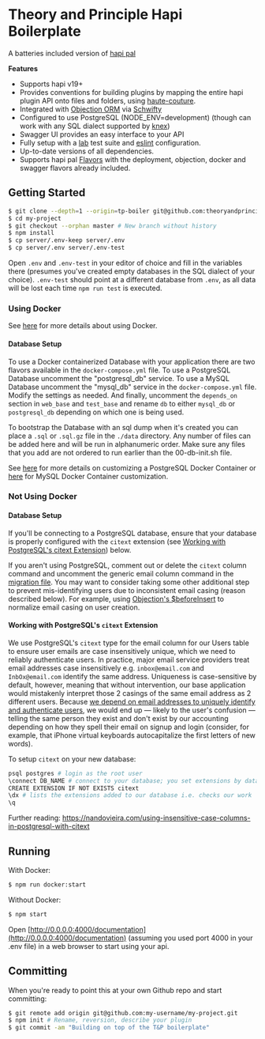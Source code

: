 # Theory and Principle Hapi Boilerplate

A batteries included version of [hapi pal](https://github.com/hapipal/boilerplate/)

**Features**
 - Supports hapi v19+
 - Provides conventions for building plugins by mapping the entire hapi plugin API onto files and folders, using [haute-couture](https://github.com/hapipal/haute-couture/).
 - Integrated with [Objection ORM](https://github.com/Vincit/objection.js/) via [Schwifty](https://github.com/hapipal/schwifty/)
 - Configured to use PostgreSQL (NODE_ENV=development) (though can work with any SQL dialect supported by [knex](http://knexjs.org/))
 - Swagger UI provides an easy interface to your API
 - Fully setup with a [lab](https://github.com/hapijs/lab) test suite and [eslint](https://github.com/eslint/eslint) configuration.
 - Up-to-date versions of all dependencies.
 - Supports hapi pal [Flavors](https://github.com/hapipal/boilerplate/#flavors) with the deployment, objection, docker and swagger flavors already included.

## Getting Started
```bash
$ git clone --depth=1 --origin=tp-boiler git@github.com:theoryandprinciple/TP-Hapi-Boiler.git my-project
$ cd my-project
$ git checkout --orphan master # New branch without history
$ npm install
$ cp server/.env-keep server/.env
$ cp server/.env server/.env-test
```

Open `.env` and `.env-test` in your editor of choice and fill in the variables there (presumes you've created empty databases in the SQL dialect of your choice).  `.env-test` should point at a different database from `.env`, as all data will be lost each time `npm run test` is executed.


### Using Docker
See [here](DOCKER.md) for more details about using Docker.

#### Database Setup
To use a Docker containerized Database with your application there are two flavors available
in the `docker-compose.yml` file.  To use a PostgreSQL Database uncomment the "postgresql_db" service.  To use a MySQL Database uncomment the "mysql_db" service in the `docker-compose.yml` file.  Modify
the settings as needed.  And finally, uncomment the `depends_on` section in `web_base` and `test_base`
and rename `db` to either `mysql_db` or `postgresql_db` depending on which one is being used.

To bootstrap the Database with an sql dump when it's created you can place a `.sql` or `.sql.gz` file
in the `./data` directory.  Any number of files can be added here and will be run in alphanumeric order.
Make sure any files that you add are not ordered to run earlier than the 00-db-init.sh file.

See [here](https://hub.docker.com/_/postgres) for more details on customizing a PostgreSQL Docker
Container or [here](https://hub.docker.com/_/mysql) for MySQL Docker Container customization.


### Not Using Docker
#### Database Setup
If you'll be connecting to a PostgreSQL database, ensure that your database is properly configured with the `citext` extension (see [Working with PostgreSQL's citext Extension](#working-with-postgresqls-citext-extension)) below.

If you aren't using PostgreSQL, comment out or delete the `citext` column command and uncomment the generic email column command in the [migration file](lib/migrations/20170927113421_users-tokens.js). You may want to consider taking some other additional step to prevent mis-identifying users due to inconsistent email casing (reason described below). For example, using [Objection's $beforeInsert](https://vincit.github.io/objection.js/#_s_beforeinsert) to normalize email casing on user creation.

#### Working with PostgreSQL's `citext` Extension
We use PostgreSQL's `citext` type for the email column for our Users table to ensure user emails are case insensitively unique, which we need to reliably authenticate users. In practice, major email service providers treat email addresses case insensitively e.g. `inbox@email.com` and `InbOx@email.com` identify the same address. Uniqueness is case-sensitive by default, however, meaning that without intervention, our base application would mistakenly interpret those 2 casings of the same email address as 2 different users. Because [we depend on email addresses to uniquely identify and authenticate users](lib/routes/users-login.js#L34), we would end up — likely to the user's confusion — telling the same person they exist and don't exist by our accounting depending on how they spell their email on signup and login (consider, for example, that iPhone virtual keyboards autocapitalize the first letters of new words).

 To setup `citext` on your new database:

```sh
psql postgres # login as the root user
\connect DB_NAME # connect to your database; you set extensions by database, not globally
CREATE EXTENSION IF NOT EXISTS citext
\dx # lists the extensions added to our database i.e. checks our work
\q
```

Further reading: https://nandovieira.com/using-insensitive-case-columns-in-postgresql-with-citext

## Running
With Docker:
```bash
$ npm run docker:start
```

Without Docker:
```bash
$ npm start
```

Open [http://0.0.0.0:4000/documentation](http://0.0.0.0:4000/documentation) (assuming you used port 4000 in your .env file) in a web browser to start using your api.

## Committing
When you're ready to point this at your own Github repo and start committing:

```bash
$ git remote add origin git@github.com:my-username/my-project.git
$ npm init # Rename, reversion, describe your plugin
$ git commit -am "Building on top of the T&P boilerplate"
```
